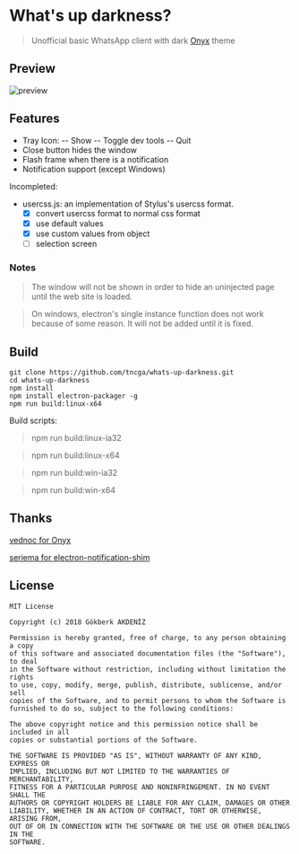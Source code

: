 # What's up darkness?
> Unofficial basic WhatsApp client with dark [Onyx](https://github.com/vednoc/onyx) theme

## Preview
![preview](https://preview.ibb.co/m7c4TK/preview.png)
## Features
 - Tray Icon:
-- Show
-- Toggle dev tools
-- Quit
 - Close button hides the window
 - Flash frame when there is a notification
 - Notification support (except Windows)

Incompleted:

 - usercss.js: an implementation of Stylus's usercss format. 
	  - [x] convert usercss format to normal css format
	  - [x] use default values
	  - [x] use custom values from object
	  - [ ] selection screen

### Notes
> The window will not be shown in order to hide an uninjected page until the web site is loaded.

> On windows, electron's single instance function does not work because of some reason. It will not be added until it is fixed.

## Build
    git clone https://github.com/tncga/whats-up-darkness.git
    cd whats-up-darkness
    npm install
    npm install electron-packager -g
    npm run build:linux-x64

Build scripts:
>    npm run build:linux-ia32

>    npm run build:linux-x64

>    npm run build:win-ia32

>    npm run build:win-x64

## Thanks
[vednoc for Onyx](https://github.com/vednoc/onyx)

[seriema for electron-notification-shim](https://github.com/seriema/electron-notification-shim)


## License

	MIT License

	Copyright (c) 2018 Gökberk AKDENİZ

	Permission is hereby granted, free of charge, to any person obtaining a copy
	of this software and associated documentation files (the "Software"), to deal
	in the Software without restriction, including without limitation the rights
	to use, copy, modify, merge, publish, distribute, sublicense, and/or sell
	copies of the Software, and to permit persons to whom the Software is
	furnished to do so, subject to the following conditions:

	The above copyright notice and this permission notice shall be included in all
	copies or substantial portions of the Software.

	THE SOFTWARE IS PROVIDED "AS IS", WITHOUT WARRANTY OF ANY KIND, EXPRESS OR
	IMPLIED, INCLUDING BUT NOT LIMITED TO THE WARRANTIES OF MERCHANTABILITY,
	FITNESS FOR A PARTICULAR PURPOSE AND NONINFRINGEMENT. IN NO EVENT SHALL THE
	AUTHORS OR COPYRIGHT HOLDERS BE LIABLE FOR ANY CLAIM, DAMAGES OR OTHER
	LIABILITY, WHETHER IN AN ACTION OF CONTRACT, TORT OR OTHERWISE, ARISING FROM,
	OUT OF OR IN CONNECTION WITH THE SOFTWARE OR THE USE OR OTHER DEALINGS IN THE
	SOFTWARE.
    

